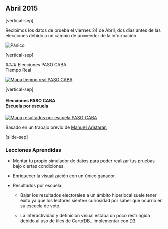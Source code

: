 ## Abril 2015

[vertical-sep]

Recibimos los datos de prueba el viernes 24 de Abril, dos días antes de las elecciones debido a un cambio de proveedor de la información.

![Pánico][panico_img] <!-- .element: class="img_80" -->

[panico_img]: images/panico.jpg

[vertical-sep]

#### Elecciones PASO CABA <br> Tiempo Real

<a target="_blank" href="images">
    <img alt="Mapa tiempo real PASO CABA" class="img_70" data-src="images/20150426_PASO_CABA.jpg"></img>
</a>

[vertical-sep]

#### Elecciones PASO CABA <br> Escuela por escuela

<a target="_blank" href="images">
    <img alt="Mapa resultados por escuela PASO CABA" class="img_60" data-src="images/20150426_PASO_CABA_POLLING.jpg"></img>
</a>

Basado en un trabajo previo de <!-- .element: class="sm_note" -->[Manuel Aristarán](https://twitter.com/manuelaristaran)

[slide-sep]

### Lecciones Aprendidas

* Montar tu propio simulador de datos para poder realizar tus pruebas bajo ciertas condiciones.

* Enriquecer la visualización con un único ganador.

* Resultados por escuela:

    * Bajar los resultados electorales a un ámbito hiperlocal suele tener éxito ya que los lectores sienten curiosidad por saber que ocurrió en su escuela de voto.

    * La interactividad y definición visual estaba un poco restringida debido al uso de tiles de CartoDB...implementar con [D3](http://d3js.org/).